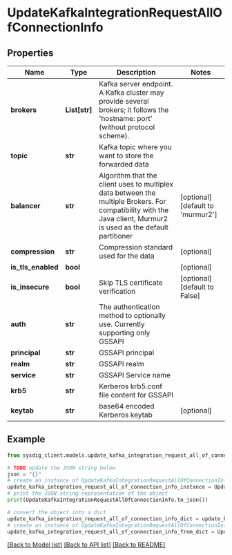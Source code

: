 # UpdateKafkaIntegrationRequestAllOfConnectionInfo


## Properties

Name | Type | Description | Notes
------------ | ------------- | ------------- | -------------
**brokers** | **List[str]** | Kafka server endpoint. A Kafka cluster may provide several brokers; it follows the &#39;hostname: port&#39; (without protocol scheme). | 
**topic** | **str** | Kafka topic where you want to store the forwarded data | 
**balancer** | **str** | Algorithm that the client uses to multiplex data between the multiple Brokers. For compatibility with the Java client, Murmur2 is used as the default partitioner | [optional] [default to 'murmur2']
**compression** | **str** | Compression standard used for the data | [optional] 
**is_tls_enabled** | **bool** |  | [optional] 
**is_insecure** | **bool** | Skip TLS certificate verification | [optional] [default to False]
**auth** | **str** | The authentication method to optionally use. Currently supporting only GSSAPI | 
**principal** | **str** | GSSAPI principal | 
**realm** | **str** | GSSAPI realm | 
**service** | **str** | GSSAPI Service name | 
**krb5** | **str** | Kerberos krb5.conf file content for GSSAPI | 
**keytab** | **str** | base64 encoded Kerberos keytab | [optional] 

## Example

```python
from sysdig_client.models.update_kafka_integration_request_all_of_connection_info import UpdateKafkaIntegrationRequestAllOfConnectionInfo

# TODO update the JSON string below
json = "{}"
# create an instance of UpdateKafkaIntegrationRequestAllOfConnectionInfo from a JSON string
update_kafka_integration_request_all_of_connection_info_instance = UpdateKafkaIntegrationRequestAllOfConnectionInfo.from_json(json)
# print the JSON string representation of the object
print(UpdateKafkaIntegrationRequestAllOfConnectionInfo.to_json())

# convert the object into a dict
update_kafka_integration_request_all_of_connection_info_dict = update_kafka_integration_request_all_of_connection_info_instance.to_dict()
# create an instance of UpdateKafkaIntegrationRequestAllOfConnectionInfo from a dict
update_kafka_integration_request_all_of_connection_info_from_dict = UpdateKafkaIntegrationRequestAllOfConnectionInfo.from_dict(update_kafka_integration_request_all_of_connection_info_dict)
```
[[Back to Model list]](../README.md#documentation-for-models) [[Back to API list]](../README.md#documentation-for-api-endpoints) [[Back to README]](../README.md)


